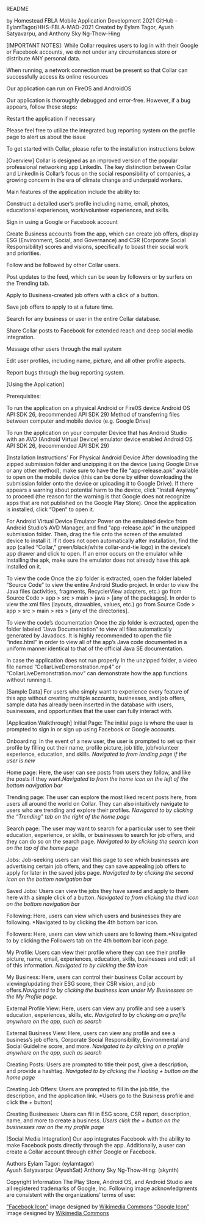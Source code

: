 README

by Homestead FBLA
Mobile Application Development 2021
GitHub - EylamTagor/HHS-FBLA-MAD-2021
Created by Eylam Tagor, Ayush Satyavarpu, and Anthony Sky Ng-Thow-Hing

[IMPORTANT NOTES]:
While Collar requires users to log in with their Google or Facebook accounts, we do not under any circumstances store or distribute ANY personal data.

When running, a network connection must be present so that Collar can successfully access its online resources

Our application can run on FireOS and AndroidOS

Our application is thoroughly debugged and error-free. However, if a bug appears, follow these steps:

Restart the application if necessary

Please feel free to utilize the integrated bug reporting system on the profile page to alert us about the issue

To get started with Collar, please refer to the installation instructions below.

[Overview]
Collar is designed as an improved version of the popular professional networking app LinkedIn. The key distinction between Collar and LinkedIn is Collar’s focus on the social responsibility of companies, a growing concern in the era of climate change and underpaid workers.

Main features of the application include the ability to:

Construct a detailed user’s profile including name, email, photos, educational experiences, work/volunteer experiences, and skills.

Sign in using a Google or Facebook account

Create Business accounts from the app, which can create job offers, display ESG (Environment, Social, and Governance) and CSR (Corporate Social Responsibility) scores and visions, specifically to boast their social work and priorities.

Follow and be followed by other Collar users.

Post updates to the feed, which can be seen by followers or by surfers on the Trending tab.

Apply to Business-created job offers with a click of a button. 

Save job offers to apply to at a future time.

Search for any business or user in the entire Collar database.

Share Collar posts to Facebook for extended reach and deep social media integration.

Message other users through the mail system

Edit user profiles, including name, picture, and all other profile aspects.

Report bugs through the bug reporting system.

[Using the Application]

Prerequisites:

To run the application on a physical Android or Fire0S device
Android OS API SDK 26, (recommended API SDK 29)
Method of transferring files between computer and mobile device (e.g. Google Drive)

To run the application on your computer
Device that has Android Studio with an AVD (Android Virtual Device) emulator device enabled
Android OS API SDK 26, (recommended API SDK 29)

[Installation Instructions'
For Physical Android Device
After downloading the zipped submission folder and unzipping it on the device (using Google Drive or any other method), make sure to have the file “app-release.apk” available to open on the mobile device (this can be done by either downloading the submission folder onto the device or uploading it to Google Drive). If there appears a warning about potential harm to the device, click “Install Anyway” to proceed (the reason for the warning is that Google does not recognize apps that are not published on the Google Play Store). Once the application is installed, click “Open” to open it. 

For Android Virtual Device Emulator
Power on the emulated device from Android Studio’s AVD Manager, and find “app-release.apk” in the unzipped submission folder. Then, drag the file onto the screen of the emulated device to install it. If it does not open automatically after installation, find the app (called “Collar,” green/black/white collar-and-tie logo) in the device’s app drawer and click to open. If an error occurs on the emulator while installing the apk, make sure the emulator does not already have this apk installed on it.

To view the code
Once the zip folder is extracted, open the folder labeled “Source Code” to view the entire Android Studio project. In order to view the Java files (activities, fragments, RecyclerView adapters, etc.) go from Source Code > app > src > main > java > [any of the packages]. In order to view the xml files (layouts, drawables, values, etc.) go from Source Code > app > src > main > res > [any of the directories]. 

To view the code’s documentation
Once the zip folder is extracted, open the folder labeled “Java Documentation” to view all files automatically generated by Javadocs. It is highly recommended to open the file “index.html” in order to view all of the app’s Java code documented in a uniform manner identical to that of the official Java SE documentation.

In case the application does not run properly
In the unzipped folder, a video file named “CollarLiveDemonstration.mp4” or “CollarLiveDemonstration.mov” can demonstrate how the app functions without running it.

[Sample Data]
For users who simply want to experience every feature of this app without creating multiple accounts, businesses, and job offers, sample data has already been inserted in the database with users, businesses, and opportunities that the user can fully interact with.

[Application Walkthrough]
Initial Page: The initial page is where the user is prompted to sign in or sign up using Facebook or Google accounts.

Onboarding: In the event of a new user, the user is prompted to set up their profile by filling out their name, profile picture, job title, job/volunteer experience, education, and skills. *Navigated to from landing page if the user is new*

Home page: Here, the user can see posts from users they follow, and like the posts if they want.*Navigated to from the home icon on the left of the bottom navigation bar*

Trending page: The user can explore the most liked recent posts here, from users all around the world on Collar. They can also intuitively navigate to users who are trending and explore their profiles. *Navigated to by clicking the “Trending” tab on the right of the home page*

Search page: The user may want to search for a particular user to see their education, experience, or skills, or businesses to search for job offers, and they can do so on the search page. *Navigated to by clicking the search icon on the top of the home page*

Jobs: Job-seeking users can visit this page to see which businesses are advertising certain job offers, and they can save appealing job offers to apply for later in the saved jobs page. *Navigated to by clicking the second icon on the bottom navigation bar*

Saved Jobs: Users can view the jobs they have saved and apply to them here with a simple click of a button. *Navigated to from clicking the third icon on the bottom navigation bar*

Following: Here, users can view which users and businesses they are following. *Navigated to by clicking the 4th bottom bar icon.

Followers: Here, users can view which users are following them.*Navigated to by clicking the Followers tab on the 4th bottom bar icon page.

My Profile: Users can view their profile where they can see their profile picture, name, email, experiences, education, skills, businesses and edit all of this information. *Navigated to by clicking the 5th icon*

My Business: Here, users can control their business Collar account by viewing/updating their ESG score, their CSR vision, and job offers.*Navigated to by clicking the business icon under My Businesses on the My Profile page.*

External Profile View: Here, users can view any profile and see a user’s education, experiences, skills, etc. *Navigated to by clicking on a profile anywhere on the app, such as search*

External Business View: Here, users can view any profile and see a business’s job offers, Corporate Social Responsibility, Environmental and Social Guideline score, and more. *Navigated to by clicking on a profile anywhere on the app, such as search*

Creating Posts: Users are prompted to title their post, give a description, and provide a hashtag. *Navigated to by clicking the Floating + button on the home page*

Creating Job Offers: Users are prompted to fill in the job title, the description, and the application link. *Users go to the Business profile and click the + button(

Creating Businesses: Users can fill in ESG score, CSR report, description, name, and more to create a business. *Users click the + button on the businesses row on the my profile page*

[Social Media Integration]
Our app integrates Facebook with the ability to make Facebook posts directly through the app. Additionally, a user can create a Collar account through either Google or Facebook.

Authors
Eylam Tagor: (eylamtagor)  
Ayush Satyavarpu: (AyushSat)
Anthony Sky Ng-Thow-Hing: (skynth)

Copyright Information
The Play Store, Android OS, and Android Studio are all registered trademarks of Google, Inc.
Following image acknowledgments are consistent with the organizations’ terms of use:

["Facebook Icon"](https://commons.wikimedia.org/wiki/File:F_icon.svg) image designed by [Wikimedia Commons](commons.wikimedia.org)
[“Google Icon”](https://commons.wikimedia.org/wiki/File:Google_%22G%22_Logo.svg) image designed by [Wikimedia Commons](commons.wikimedia.org)
